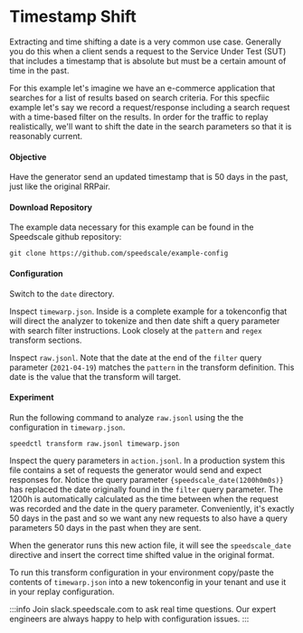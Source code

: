 # Timestamp Shift

Extracting and time shifting a date is a very common use case. Generally you do this when a client sends a request to the Service Under Test (SUT) that includes a timestamp that is absolute but must be a certain amount of time in the past.

For this example let's imagine we have an e-commerce application that searches for a list of results based on search criteria. For this specfiic example let's say we record a request/response including a search request with a time-based filter on the results. In order for the traffic to replay realistically, we'll want to shift the date in the search parameters so that it is reasonably current.

#### Objective

Have the generator send an updated timestamp that is 50 days in the past, just like the original RRPair.

#### Download Repository

The example data necessary for this example can be found in the Speedscale github repository:

```
git clone https://github.com/speedscale/example-config
```

#### Configuration

Switch to the `date` directory.

Inspect `timewarp.json`. Inside is a complete example for a tokenconfig that will direct the analyzer to tokenize and then date shift a query parameter with search filter instructions. Look closely at the `pattern` and `regex` transform sections.

Inspect `raw.jsonl`. Note that the date at the end of the `filter` query parameter (`2021-04-19`) matches the `pattern` in the transform definition. This date is the value that the transform will target.

#### Experiment

Run the following command to analyze `raw.jsonl` using the the configuration in `timewarp.json`.

```
speedctl transform raw.jsonl timewarp.json
```

Inspect the query parameters in `action.jsonl`. In a production system this file contains a set of requests the generator would send and expect responses for. Notice the query parameter `{speedscale_date(1200h0m0s)}` has replaced the date originally found in the `filter` query parameter. The 1200h is automatically calculated as the time between when the request was recorded and the date in the query parameter. Conveniently, it's exactly 50 days in the past and so we want any new requests to also have a query parameters 50 days in the past when they are sent.

When the generator runs this new action file, it will see the `speedscale_date` directive and insert the correct time shifted value in the original format.


To run this transform configuration in your environment copy/paste the contents of `timewarp.json` into a new tokenconfig in your tenant and use it in your replay configuration.

:::info
Join slack.speedscale.com to ask real time questions. Our expert engineers are always happy to help with configuration issues.
:::
